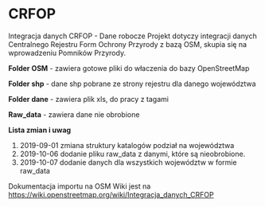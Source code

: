 # CRFOP
Integracja danych CRFOP - Dane robocze
Projekt dotyczy integracji danych Centralnego Rejestru Form Ochrony Przyrody z bazą OSM, skupia się na wprowadzeniu Pomników Przyrody.

**Folder OSM** - zawiera gotowe pliki do właczenia do bazy OpenStreetMap

**Folder shp** - dane shp pobrane ze strony rejestru dla danego województwa

**Folder dane** - zawiera plik xls, do pracy z tagami

**Raw_data** - zawiera dane nie obrobione

**Lista zmian i uwag**

  1. 2019-09-01 zmiana struktury katalogów podział na województwa
  2. 2019-10-06 dodanie pliku raw_data z danymi, które są nieobrobione.
  3. 2019-10-07 dodanie danych dla wszystkich województw w formie raw_data
  
  Dokumentacja importu na OSM Wiki jest na https://wiki.openstreetmap.org/wiki/Integracja_danych_CRFOP

